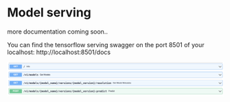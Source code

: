 # Model serving

more documentation coming soon..

You can find the tensorflow serving swagger on the port 8501 of your localhost: http://localhost:8501/docs

 ![model_serving_swagger](images/model_serving_swagger.png)
